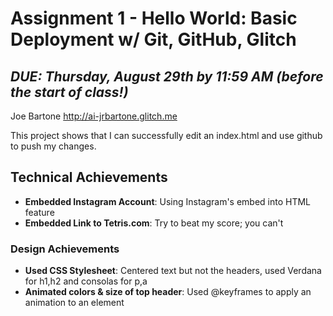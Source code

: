 Assignment 1 - Hello World: Basic Deployment w/ Git, GitHub, Glitch
===

*DUE: Thursday, August 29th by 11:59 AM (before the start of class!)*  
---

Joe Bartone
http://ai-jrbartone.glitch.me

This project shows that I can successfully edit an index.html and use github to push my changes.

## Technical Achievements
- **Embedded Instagram Account**: Using Instagram's embed into HTML feature
- **Embedded Link to Tetris.com**: Try to beat my score; you can't

### Design Achievements
- **Used CSS Stylesheet**: Centered text but not the headers, used Verdana for h1,h2 and consolas for p,a
- **Animated colors & size of top header**: Used @keyframes to apply an animation to an element


